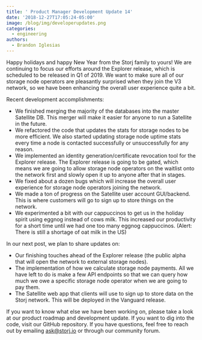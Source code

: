 ```yaml
---
title: ' Product Manager Development Update 14'
date: '2018-12-27T17:05:24-05:00'
image: /blog/img/developerupdates.png
categories:
  - engineering
authors:
  - Brandon Iglesias
---
```

Happy holidays and happy New Year from the Storj family to yours! We are continuing to focus our efforts around the Explorer release, which is scheduled to be released in Q1 of 2019. We want to make sure all of our storage node operators are pleasantly surprised when they join the V3 network, so we have been enhancing the overall user experience quite a bit.

Recent development accomplishments:

* We finished merging the majority of the databases into the master Satellite DB. This merger will make it easier for anyone to run a Satellite in the future.
* We refactored the code that updates the stats for storage nodes to be more efficient. We also started updating storage node uptime stats every time a node is contacted successfully or unsuccessfully for any reason. 
* We implemented an identity generation/certificate revocation tool for the Explorer release. The Explorer release is going to be gated, which means we are going to allow storage node operators on the waitlist onto the network first and slowly open it up to anyone after that in stages.
* We fixed about a dozen bugs which will increase the overall user experience for storage node operators joining the network.
* We made a ton of progress on the Satellite user account GUI/backend. This is where customers will go to sign up to store things on the network. 
* We experimented a bit with our cappuccinos to get us in the holiday spirit using eggnog instead of cows milk. This increased our productivity for a short time until we had one too many eggnog cappuccinos. (Alert: There is still a shortage of oat milk in the US)

In our next post, we plan to share updates on:

* Our finishing touches ahead of the Explorer release (the public alpha that will open the network to external storage nodes).
* The implementation of how we calculate storage node payments. All we have left to do is make a few API endpoints so that we can query how much we owe a specific storage node operator when we are going to pay them.
* The Satellite web app that clients will use to sign up to store data on the Storj network. This will be deployed in the Vanguard release.

If you want to know what else we have been working on, please take a look at our product roadmap and development update. If you want to dig into the code, visit our GitHub repository. If you have questions, feel free to reach out by emailing ask@storj.io or through our community forum.
